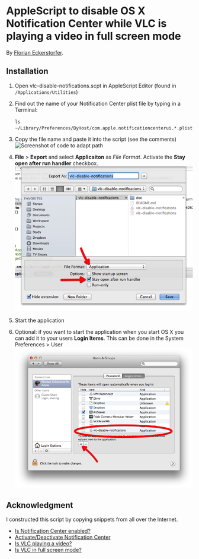 AppleScript to disable OS X Notification Center while VLC is playing a video in full screen mode
================================================================================================

By [Florian Eckerstorfer](http://florianeckerstorfer.com).

Installation
------------

1. Open vlc-disable-notifications.scpt in AppleScript Editor (found in `/Applications/Utilities`)
2. Find out the name of your Notification Center plist file by typing in a Terminal:

    `ls ~/Library/Preferences/ByHost/com.apple.notificationcenterui.*.plist`

3. Copy the file name and paste it into the script (see the comments)
    ![Screenshot of code to adapt path](https://raw.github.com/florianeckerstorfer/vlc-disable-notifications/master/doc/screenshot-plist-path.png)
4. **File** > **Export** and select **Applicaiton** as *File Format*. Activate the **Stay open after run handler** checkbox.
    ![Screenshot of the Export Dialog](doc/screenshot-export.png "The export dialog of AppleScript Editor")
5. Start the application
6. Optional: if you want to start the application when you start OS X you can add it to your users **Login Items**. This can be done in the System Preferences > User
    ![Screenshot of the Login Items Window](doc/screenshot-login-item.png "Login Items Window")




Acknowledgment
--------------

I constructed this script by copying snippets from all over the Internet.

* [Is Notification Center enabled?](http://apple.stackexchange.com/questions/59572/get-os-x-notification-center-state-from-the-command-line)
* [Activate/Deactivate Notification Center](http://apple.stackexchange.com/questions/57668/what-hooks-exist-into-notification-center-twitter-so-that-i-can-tweet-programm/57830#57830)
* [Is VLC playing a video?](http://www.adiumxtras.com/index.php?a=xtras&xtra_id=6722)
* [Is VLC in full screen mode?](http://forum.videolan.org/viewtopic.php?f=12&t=98828)
